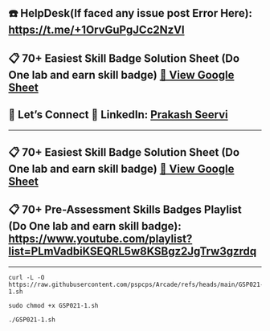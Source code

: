 ## ☎️ HelpDesk(If faced any issue post Error Here): https://t.me/+1OrvGuPgJCc2NzVl


## 📋 70+ Easiest Skill Badge Solution Sheet (Do One lab and earn skill badge) [📄 View Google Sheet](https://docs.google.com/spreadsheets/d/1UY1yh_xCRGealyBqSAejjkBSdgjqEj5M_XIQmveGJnU/edit?gid=0#gid=0)


## 🔗 Let’s Connect 👤 **LinkedIn**: [Prakash Seervi](https://www.linkedin.com/in/prakashseervi63/)


---

## 📋 70+ Easiest Skill Badge Solution Sheet (Do One lab and earn skill badge) [📄 View Google Sheet](https://docs.google.com/spreadsheets/d/1UY1yh_xCRGealyBqSAejjkBSdgjqEj5M_XIQmveGJnU/edit?gid=0#gid=0)

## 📋 70+ Pre-Assessment Skills Badges Playlist (Do One lab and earn skill badge): https://www.youtube.com/playlist?list=PLmVadbiKSEQRL5w8KSBgz2JgTrw3gzrdq


---


```
curl -L -O https://raw.githubusercontent.com/pspcps/Arcade/refs/heads/main/GSP021-1.sh

sudo chmod +x GSP021-1.sh

./GSP021-1.sh
```